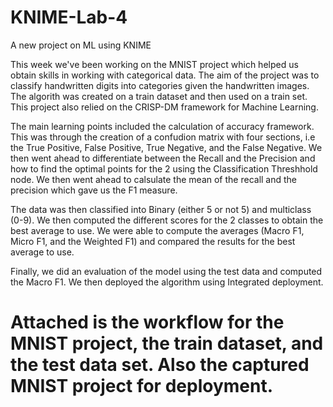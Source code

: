 # KNIME-Lab-4
A new project on ML using KNIME

This week we've been working on the MNIST project which helped us obtain skills in working with categorical data. The aim of the project was to classify handwritten digits into categories given the handwritten images. The algorith was created on a train dataset and then used on a train set. This project also relied on the CRISP-DM framework for Machine Learning.

The main learning points included the calculation of accuracy framework. This was through the creation of a confudion matrix with four sections, i.e the True Positive, False Positive, True Negative, and the False Negative. We then went ahead to differentiate between the Recall and the Precision and how to find the optimal points for the 2 using the Classification Threshhold node. We then went ahead to calsulate the mean of the recall and the precision which gave us the F1 measure.

The data was then classified into Binary (either 5 or not 5) and multiclass (0-9). We then computed the different scores for the 2 classes to obtain the best average to use. We were able to compute the averages (Macro F1, Micro F1, and the Weighted F1) and compared the results for the best average to use.

Finally, we did an evaluation of the model using the test data and computed the Macro F1. We then deployed the algorithm using Integrated deployment.



# Attached is the workflow for the MNIST project, the train dataset, and the test data set. Also the captured MNIST project for deployment.
